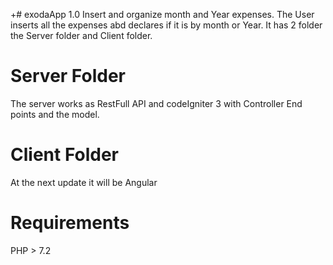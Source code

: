 +# exodaApp 1.0
Insert and organize month and Year expenses.
The User inserts all the expenses abd declares if it is by month or Year.
It has 2 folder the Server folder and Client folder.
# Server Folder
The server works as RestFull API and codeIgniter 3 with Controller End points and the model.
# Client Folder
At the next update it will be Angular
# Requirements
PHP > 7.2


